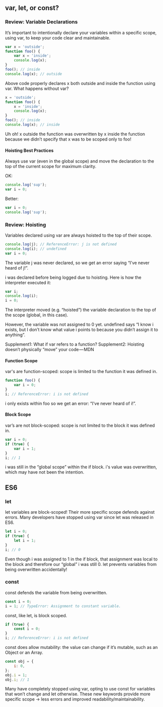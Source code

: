 ## var, let, or const?

### Review: Variable Declarations

It’s important to intentionally declare your variables within a specific scope, using var, to keep your code clear and maintainable.

```javascript
var x = 'outside';
function foo() {
	var x = 'inside';
	console.log(x);
}
foo(); // inside
console.log(x); // outside
```

Above code properly declares x both outside and inside the function using var. What happens without var?

```javascript
x = 'outside';
function foo() {
	x = 'inside';
	console.log(x);
}
foo(); // inside
console.log(x); // inside
```

Uh oh! x outside the function was overwritten by x inside the function because we didn’t specify that x was to be scoped only to foo!

#### Hoisting Best Practices

Always use var (even in the global scope) and move the declaration to the top of the current scope for maximum clarity.

OK:

```javascript
console.log('sup');
var i = 0;
```

Better:

```javascript
var i = 0;
console.log('sup');
```

### Review: Hoisting

Variables declared using var are always hoisted to the top of their scope.

```javascript
console.log(j); // ReferenceError: j is not defined
console.log(i); // undefined
var i = 0;
```

The variable j was never declared, so we get an error saying “I’ve never heard of j!”.

i was declared before being logged due to hoisting. Here is how the interpreter executed it:

```javascript
var i;
console.log(i);
i = 0;
```

The interpreter moved (e.g. “hoisted”) the variable declaration to the top of the scope (global, in this case).

However, the variable was not assigned to 0 yet. undefined says “I know i exists, but I don’t know what value i points to because you didn’t assign it to anything”.

Supplement1: What if var refers to a function?
Supplement2: Hoisting doesn’t physically “move” your code — MDN

#### Function Scope

var's are function-scoped: scope is limited to the function it was defined in.

```javascript
function foo() {
	var i = 0;
}
i; // ReferenceError: i is not defined
```

i only exists within foo so we get an error: “I’ve never heard of i!”.

#### Block Scope

var’s are not block-scoped: scope is not limited to the block it was defined in.

```javascript
var i = 0;
if (true) {
	var i = 1;
}
i; // 1
```

i was still in the “global scope” within the if block. i's value was overwritten, which may have not been the intention.

## ES6

### let

let variables are block-scoped! Their more specific scope defends against errors. Many developers have stopped using var since let was released in ES6.

```javascript
let i = 0;
if (true) {
	let i = 1;
}
i; // 0
```

Even though i was assigned to 1 in the if block, that assignment was local to the block and therefore our “global” i was still 0. let prevents variables from being overwritten accidentally!

### const

const defends the variable from being overwritten.

```javascript
const i = 0;
i = 1; // TypeError: Assignment to constant variable.
```

const, like let, is block scoped.

```javascript
if (true) {
	const i = 0;
}
i; // ReferenceError: i is not defined
```

const does allow mutability: the value can change if it’s mutable, such as an Object or an Array.

```javascript
const obj = {
	i: 0,
};
obj.i = 1;
obj.i; // 1
```

Many have completely stopped using var, opting to use const for variables that won’t change and let otherwise. These new keywords provide more specific scope → less errors and improved readability/maintainability.
